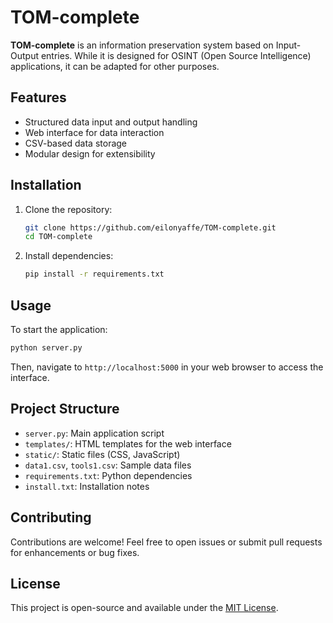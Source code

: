 # TOM-complete

**TOM-complete** is an information preservation system based on Input-Output entries. While it is designed for OSINT (Open Source Intelligence) applications, it can be adapted for other purposes.

## Features

- Structured data input and output handling
- Web interface for data interaction
- CSV-based data storage
- Modular design for extensibility

## Installation

1. Clone the repository:
   ```bash
   git clone https://github.com/eilonyaffe/TOM-complete.git
   cd TOM-complete
   ```

2. Install dependencies:
   ```bash
   pip install -r requirements.txt
   ```

## Usage

To start the application:

```bash
python server.py
```

Then, navigate to `http://localhost:5000` in your web browser to access the interface.

## Project Structure

- `server.py`: Main application script
- `templates/`: HTML templates for the web interface
- `static/`: Static files (CSS, JavaScript)
- `data1.csv`, `tools1.csv`: Sample data files
- `requirements.txt`: Python dependencies
- `install.txt`: Installation notes

## Contributing

Contributions are welcome! Feel free to open issues or submit pull requests for enhancements or bug fixes.

## License

This project is open-source and available under the [MIT License](LICENSE).
